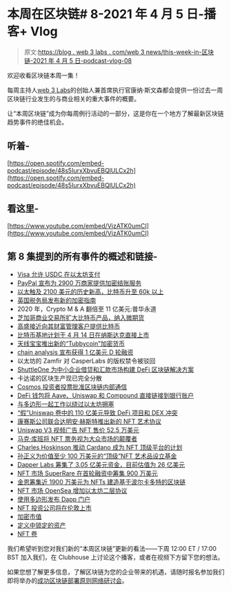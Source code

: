 # 本周在区块链# 8-2021 年 4 月 5 日-播客+ Vlog

> 原文:[https://blog . web 3 labs . com/web 3 news/this-week-in-区块链-2021 年 4 月 5 日-podcast-vlog-08](https://blog.web3labs.com/web3news/this-week-in-blockchain-5th-april-2021-podcast-vlog-08)

欢迎收看区块链本周一集！

每周主持人[](https://twitter.com/conors10%E2%80%8B%E2%80%8B)[web 3 Labs](https://www.web3labs.com/)的创始人兼首席执行官康纳·斯文森都会提供一份过去一周区块链行业发生的与商业相关的重大事件的概要。

让“本周区块链”成为你每周例行活动的一部分，这是你在一个地方了解最新区块链趋势事件的绝佳机会。

## 听着-

[https://open.spotify.com/embed-podcast/episode/48s5IurxXbvuEBQlULCx2h](https://open.spotify.com/embed-podcast/episode/48s5IurxXbvuEBQlULCx2h)

## 看这里-

[https://www.youtube.com/embed/VjzATK0umCI](https://www.youtube.com/embed/VjzATK0umCI)

## 第 8 集提到的所有事件的概述和链接-

*   [Visa 允许 USDC 在以太坊支付](https://www.reuters.com/article/idUSB8N27V00M)
*   [PayPal 宣布为 2900 万商家提供加密结账服务](https://newsroom.paypal-corp.com/2021-03-30-A-New-Way-to-Use-Cryptocurrency-at-Millions-of-Businesses-Checkout-with-Crypto-from-PayPal)
*   [以太触及 2100 美元的历史新高，比特币升至 60k 以上](https://www.coindesk.com/ether-price-rises-above-2k-for-first-in-six-weeks)
*   [英国税务局发布新的加密指南](https://www.gov.uk/hmrc-internal-manuals/cryptoassets-manual/crypto40000)
*   2020 年，Crypto M & A 翻倍至 11 亿美元:普华永道
*   [芝加哥商业交易所扩大比特币产品，纳入微期货](https://decrypt.co/63359/cme-expands-bitcoin-offering-to-include-micro-futures)
*   [高盛接近向其财富管理客户提供比特币](https://www.forbes.com/sites/jonathanponciano/2021/03/31/goldman-sachs-to-become-second-big-bank-offering-bitcoin-to-wealthy-clients/)
*   [比特币基地计划于 4 月 14 日在纳斯达克直接上市](https://blog.coinbase.com/coinbase-announces-effectiveness-of-registration-statement-and-anticipated-listing-date-of-its-1509b281f760)
*   [天线宝宝推出新的“Tubbycoin”加密货币](https://www.wildbrain.com/newsreleases/teletubbies-launch-new-cryptocurrency-tubbycoin/)
*   [chain analysis 宣布获得 1 亿美元 D 轮融资](https://techcrunch.com/2021/03/26/chainalysis-raises-100m-doubles-valuation-to-over-2b/)
*   以太坊的 Zamfir 对 CasperLabs 的版权禁令被驳回
*   [ShuttleOne 为中小企业借贷和汇款市场构建 DeFi 区块链解决方案](https://thefintechtimes.com/shuttleone-to-build-defi-blockchain-solution-for-sme-lending-and-remittance-market/)
*   卡达诺的区块生产现已完全分散
*   [Cosmos 投资者投票批准区块链内部通信](https://www.coindesk.com/cosmos-vote-approve-inter-blockchain-communication)
*   [DeFi 钱包将 Aave、Uniswap 和 Compound 直接链接到银行账户](https://cryptobriefing.com/defi-wallet-links-aave-uniswap-and-compound-straight-to-bank-account/)
*   [与多边形一起工作以绕过以太坊拥塞](https://medium.com/aave/exploring-new-frontiers-with-aave-59563ddd2405)
*   [“假”Uniswap 卷中的 110 亿美元导致 DeFi 项目和 DEX 冲突](https://decrypt.co/63458/11-billion-fake-uniswap-volume-defi-project-dex-clash)
*   [康赛斯公司联合达明安·赫斯特推出新的 NFT 艺术协议](https://www.businesswire.com/news/home/20210330005703/en/Palm-A-New-NFT-Ecosystem-and-Studio-for-Creators-Announces-Launch-of-First-Project-with-Damien-Hirst)
*   [Uniswap V3 视频广告 NFT 售价 52.5 万美元](https://decrypt.co/63080/an-ad-for-uniswap-just-sold-for-525000-as-an-nft-heres-why)
*   [马克·库班将 NFT 票务视为大众市场的颠覆者](https://cryptoslate.com/forget-overvalued-artwork-mark-cuban-sees-nft-ticketing-as-the-mass-market-disruptor/)
*   [Charles Hoskinson 推动 Cardano 成为 NFT 顶级平台的计划](https://twitter.com/IOHK_Charles/status/1374866472745324548)
*   [孙正义为价值至少 100 万美元的“顶级”NFT 艺术品设立基金](https://tronfoundation.medium.com/open-letter-from-justin-sun-to-the-community-on-establishment-of-just-nft-fund-5ab97cdbe9b)
*   [Dapper Labs 筹集了 3.05 亿美元资金，目前估值为 26 亿美元](https://www.theblockcrypto.com/linked/99824/dapper-labs-nba-top-shot-new-funding-305-million)
*   [NFT 市场 SuperRare 在首轮融资中筹集 900 万美元](https://www.theblockcrypto.com/linked/99869/nft-marketplace-superrare-funding-round)
*   [金恩筹集近 1900 万美元为 NFTs 建造基于波尔卡多特的区块链](https://www.theblockcrypto.com/post/99980/enjin-polkadot-based-blockchain-nft-funding)
*   [NFT 市场 OpenSea 增加以太坊二层协议](https://www.coindesk.com/nft-opensea-immutable-layer-2-protocol-ethereum)
*   [使用多边形发布 Dapp 门户](https://www.coindesk.com/decentraland-launches-dapp-portal-polygon-bypass-high-gas-fees)
*   [NFT 投资公司将在伦敦上市](https://www.reuters.com/article/us-nft-investments-ipo/nft-investment-firm-to-float-in-london-idUSKBN2BO4JW?rpc=401&)
*   [加密市值](https://www.coingecko.com/en/global_charts)
*   [定义中锁定的资产](https://defipulse.com/)
*   [NFT 卷](https://nonfungible.com/market/history)

我们希望听到您对我们新的“本周区块链”更新的看法——下周 12:00 ET / 17:00 BST 加入我们，在 Clubhouse 上讨论这个播客，或者在视频下方留下您的想法。

如果您想了解更多信息，了解区块链为您的企业带来的机遇，请随时报名参加我们即将举办的[成功区块链部署原则网络研讨会](https://www.web3labs.com/principles-webinar)。